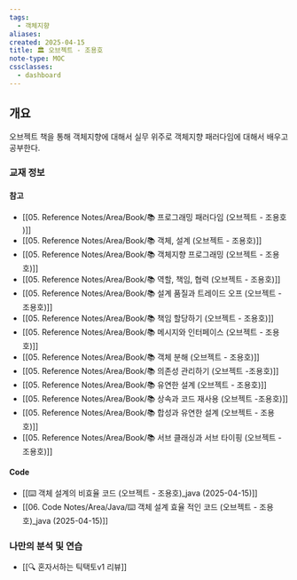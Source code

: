```yaml
---
tags:
  - 객체지향
aliases: 
created: 2025-04-15
title: 🏛️ 오브젝트 - 조용호
note-type: MOC
cssclasses:
  - dashboard
---
```


## 개요

오브젝트 책을 통해 객체지향에 대해서 실무 위주로 객체지향 패러다임에 대해서 배우고 공부한다.


### 교재 정보
#### 참고

- [[05. Reference Notes/Area/Book/📚 프로그래밍 패러다임 (오브젝트 - 조용호 )]]
- [[05. Reference Notes/Area/Book/📚 객체, 설계 (오브젝트 - 조용호)]]
- [[05. Reference Notes/Area/Book/📚 객체지향 프로그래밍 (오브젝트 - 조용호)]]
- [[05. Reference Notes/Area/Book/📚 역할, 책임, 협력 (오브젝트 - 조용호)]]
- [[05. Reference Notes/Area/Book/📚 설계 품질과 트레이드 오프 (오브젝트 - 조용호)]]
- [[05. Reference Notes/Area/Book/📚 책임 할당하기 (오브젝트 - 조용호)]]
- [[05. Reference Notes/Area/Book/📚 메시지와 인터페이스 (오브젝트 - 조용호)]]
- [[05. Reference Notes/Area/Book/📚 객체 분해 (오브젝트 - 조용호)]]
- [[05. Reference Notes/Area/Book/📚 의존성 관리하기 (오브젝트 -조용호)]]
- [[05. Reference Notes/Area/Book/📚 유연한 설계 (오브젝트 - 조용호)]]
- [[05. Reference Notes/Area/Book/📚 상속과 코드 재사용 (오브젝트 -조용호)]]
- [[05. Reference Notes/Area/Book/📚 합성과 유연한 설계 (오브젝트 - 조용호)]]
- [[05. Reference Notes/Area/Book/📚 서브 클래싱과 서브 타이핑 (오브젝트 - 조용호)]]


#### Code

- [[⌨️ 객체 설계의 비효율 코드 (오브젝트 - 조용호)_java (2025-04-15)]]
- [[06. Code Notes/Area/Java/⌨️ 객체 설계 효율 적인 코드 (오브젝트 - 조용호)_java (2025-04-15)]]


### 나만의 분석 및 연습

- [[🔍 혼자서하는 틱택토v1 리뷰]]